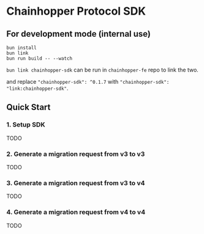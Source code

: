 # Chainhopper Protocol SDK

## For development mode (internal use)

```
bun install
bun link
bun run build -- --watch
```

`bun link chainhopper-sdk` can be run in `chainhopper-fe` repo to link the two.

and replace `"chainhopper-sdk": ^0.1.7` with `"chainhopper-sdk": "link:chainhopper-sdk"`.

## Quick Start

### 1. Setup SDK

TODO

### 2. Generate a migration request from v3 to v3

TODO

### 3. Generate a migration request from v3 to v4

TODO

### 4. Generate a migration request from v4 to v4

TODO
